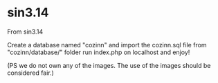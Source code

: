 # sin3.14

From sin3.14

Create a database named "cozinn" and import the cozinn.sql file from "cozinn/database/" folder
run index.php on localhost and enjoy!

(PS we do not own any of the images. The use of the images should be considered fair.)
